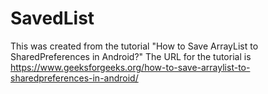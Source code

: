 # SavedList
This was created from the tutorial "How to Save ArrayList to SharedPreferences in Android?"
The URL for the tutorial is https://www.geeksforgeeks.org/how-to-save-arraylist-to-sharedpreferences-in-android/

